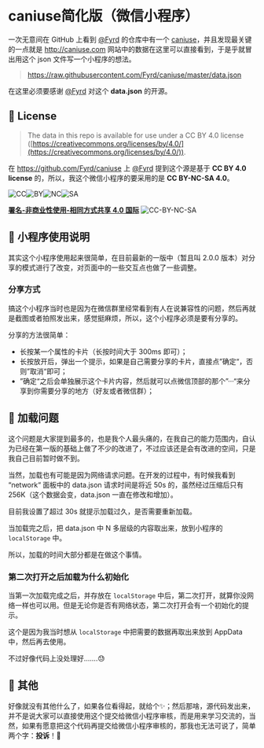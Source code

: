 # caniuse简化版（微信小程序）

一次无意间在 GitHub 上看到 [@Fyrd](https://github.com/Fyrd) 的仓库中有一个 [caniuse](https://github.com/Fyrd/caniuse)，并且发现最关键的一点就是 http://caniuse.com 网站中的数据在这里可以直接看到，于是乎就冒出用这个 json 文件写一个小程序的想法。

> https://raw.githubusercontent.com/Fyrd/caniuse/master/data.json

在这里必须要感谢 [@Fyrd](https://github.com/Fyrd) 对这个 **data.json** 的开源。



## 📌 License

> The data in this repo is available for use under a CC BY 4.0 license ([https://creativecommons.org/licenses/by/4.0/](https://creativecommons.org/licenses/by/4.0/)). 

在 https://github.com/Fyrd/caniuse 上 [@Fyrd](https://github.com/Fyrd) 提到这个源是基于 **CC BY 4.0 license** 的，所以，我这个微信小程序的要采用的是 **CC BY-NC-SA 4.0**。

![CC](https://creativecommons.org/wp-content/themes/creativecommons.org/images/chooser_cc.png)![BY](https://creativecommons.org/wp-content/themes/creativecommons.org/images/chooser_by.png)![NC](https://creativecommons.org/wp-content/themes/creativecommons.org/images/chooser_nc.png)![SA](https://creativecommons.org/wp-content/themes/creativecommons.org/images/chooser_sa.png)

**[署名-非商业性使用-相同方式共享 4.0 国际](http://creativecommons.org/licenses/by-nc-sa/4.0/)** ![CC-BY-NC-SA](https://i.creativecommons.org/l/by-nc-sa/4.0/80x15.png)



## 📌 小程序使用说明

其实这个小程序使用起来很简单，在目前最新的一版中（暂且叫 2.0.0 版本）对分享的模式进行了改变，对页面中的一些交互点也做了一些调整。

### 分享方式

搞这个小程序当时也是因为在微信群里经常看到有人在说兼容性的问题，然后再就是截图或者拍照发出来，感觉挺麻烦，所以，这个小程序必须是要有分享的。

分享的方法很简单：

* 长按某一个属性的卡片（长按时间大于 300ms 即可）；
* 长按放开后，弹出一个提示，如果是自己需要分享的卡片，直接点”确定“，否则”取消“即可；
* ”确定“之后会单独展示这个卡片内容，然后就可以点微信顶部的那个”···“来分享到你需要分享的地方（好友或者微信群）；



## 📌 加载问题

这个问题是大家提到最多的，也是我个人最头痛的，在我自己的能力范围内，自认为已经在第一版的基础上做了不少的改进了，不过应该还是会有改进的空间，只是我自己目前暂时做不到。

当然，加载也有可能是因为网络请求问题。在开发的过程中，有时候我看到 “network“ 面板中的 data.json 请求时间是将近 50s 的，虽然经过压缩后只有 256K（这个数据会变，data.json 一直在修改和增加）。

目前我设置了超过 30s 就提示加载过久，是否需要重新加载。

当加载完之后，把 data.json 中 N 多层级的内容取出来，放到小程序的 `localStorage` 中。

所以，加载的时间大部分都是在做这个事情。

### 第二次打开之后加载为什么初始化

当第一次加载完成之后，并存放在 `localStorage` 中后，第二次打开，就算你没网络一样也可以用。但是无论你是否有网络状态，第二次打开会有一个初始化的提示。

这个是因为我当时想从 `localStorage` 中把需要的数据再取出来放到 AppData 中，然后再去使用。

不过好像代码上没处理好…….😓



## 📌 其他

好像就没有其他什么了，如果各位看得起，就给个✨；然后那啥，源代码发出来，并不是说大家可以直接使用这个提交给微信小程序审核，而是用来学习交流的，当然，如果有愿意把这个代码再提交给微信小程序审核的，那我也无法可说了，简单两个字：**投诉**！🤔